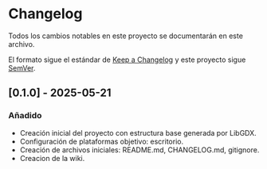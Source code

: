 # Changelog

Todos los cambios notables en este proyecto se documentarán en este archivo.

El formato sigue el estándar de [Keep a Changelog](https://keepachangelog.com/es/1.0.0/)
y este proyecto sigue [SemVer](https://semver.org/lang/es/).

## [0.1.0] - 2025-05-21
### Añadido
- Creación inicial del proyecto con estructura base generada por LibGDX.
- Configuración de plataformas objetivo: escritorio.
- Creación de archivos iniciales: README.md, CHANGELOG.md, gitignore.
- Creacion de la wiki.
